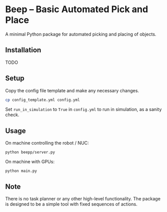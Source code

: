 # Beep – Basic Automated Pick and Place

A minimal Python package for automated picking and placing of objects. 

## Installation

TODO

## Setup

Copy the config file template and make any necessary changes.

```bash
cp config_template.yml config.yml
```

Set `run_in_simulation` to `True` in `config.yml` to run in simulation, as a sanity check. 

## Usage

On machine controlling the robot / NUC:
```
python beepp/server.py
```

On machine with GPUs:
```
python main.py
```

## Note
There is no task planner or any other high-level functionality.
The package is designed to be a simple tool with fixed sequences of actions. 
